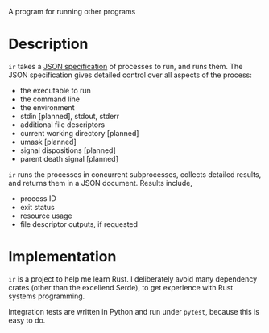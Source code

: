 A program for running other programs


# Description

`ir` takes a [JSON specification](doc/spec.md) of processes to run, and runs
them.  The JSON specification gives detailed control over all aspects of the
process:

- the executable to run
- the command line
- the environment
- stdin [planned], stdout, stderr
- additional file descriptors
- current working directory [planned]
- umask [planned]
- signal dispositions [planned]
- parent death signal [planned]

`ir` runs the processes in concurrent subprocesses, collects detailed results,
and returns them in a JSON document.  Results include,

- process ID
- exit status
- resource usage
- file descriptor outputs, if requested


# Implementation

`ir` is a project to help me learn Rust.  I deliberately avoid many dependency
crates (other than the excellend Serde), to get experience with Rust systems
programming.

Integration tests are written in Python and run under `pytest`, because this is
easy to do.


